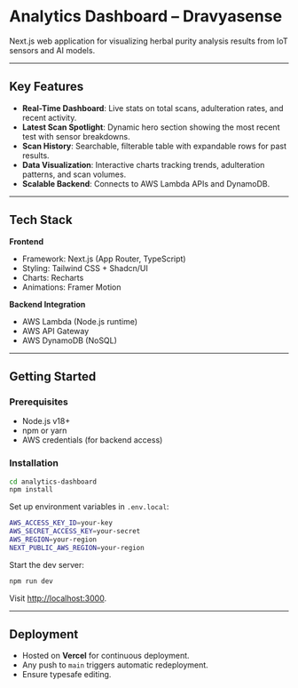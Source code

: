 # Analytics Dashboard – Dravyasense

Next.js web application for visualizing herbal purity analysis results from IoT sensors and AI models.

---

## Key Features

* **Real-Time Dashboard**: Live stats on total scans, adulteration rates, and recent activity.
* **Latest Scan Spotlight**: Dynamic hero section showing the most recent test with sensor breakdowns.
* **Scan History**: Searchable, filterable table with expandable rows for past results.
* **Data Visualization**: Interactive charts tracking trends, adulteration patterns, and scan volumes.
* **Scalable Backend**: Connects to AWS Lambda APIs and DynamoDB.

---

## Tech Stack

**Frontend**

* Framework: Next.js (App Router, TypeScript)
* Styling: Tailwind CSS + Shadcn/UI
* Charts: Recharts
* Animations: Framer Motion

**Backend Integration**

* AWS Lambda (Node.js runtime)
* AWS API Gateway
* AWS DynamoDB (NoSQL)

---

## Getting Started

### Prerequisites

* Node.js v18+
* npm or yarn
* AWS credentials (for backend access)

### Installation

```bash
cd analytics-dashboard
npm install
```

Set up environment variables in `.env.local`:

```bash
AWS_ACCESS_KEY_ID=your-key
AWS_SECRET_ACCESS_KEY=your-secret
AWS_REGION=your-region
NEXT_PUBLIC_AWS_REGION=your-region
```

Start the dev server:

```bash
npm run dev
```

Visit [http://localhost:3000](http://localhost:3000).

---

## Deployment

* Hosted on **Vercel** for continuous deployment.
* Any push to `main` triggers automatic redeployment.
* Ensure typesafe editing.
